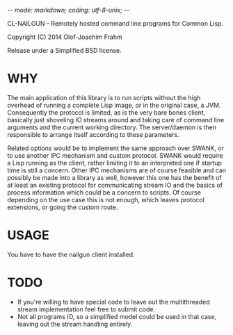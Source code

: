 -*- mode: markdown; coding: utf-8-unix; -*-

CL-NAILGUN - Remotely hosted command line programs for Common Lisp.

Copyright (C) 2014 Olof-Joachim Frahm

Release under a Simplified BSD license.

# WHY

The main application of this library is to run scripts without the high
overhead of running a complete Lisp image, or in the original case, a
JVM.  Consequently the protocol is limited, as is the very bare bones
client, basically just shoveling IO streams around and taking care of
command line arguments and the current working directory.  The
server/daemon is then responsible to arrange itself according to these
parameters.

Related options would be to implement the same approach over SWANK, or
to use another IPC mechanism and custom protocol.  SWANK would require a
Lisp running as the client, rather limiting it to an interpreted one if
startup time is still a concern.  Other IPC mechanisms are of course
feasible and can possibly be made into a library as well, however this
one has the benefit of at least an existing protocol for communicating
stream IO and the basics of process information which could be a concern
to scripts.  Of course depending on the use case this is not enough,
which leaves protocol extensions, or going the custom route.

# USAGE

You have to have the nailgun client installed.

# TODO

- If you're willing to have special code to leave out the multithreaded
  stream implementation feel free to submit code.
- Not all programs IO, so a simplified model could be used in that case,
  leaving out the stream handling entirely.
